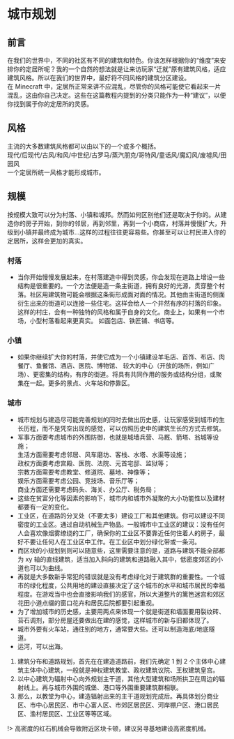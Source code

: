 <!-- community/creation/3001 -->

# 城市规划

## 前言
在我们的世界中，不同的社区有不同的建筑和特色。你该怎样根据你的“维度”来安排你的定居所呢？我的一个自然的想法就是让来访玩家“迁就”原有建筑风格，适应建筑风格。所以在我们的世界中，最好将不同风格的建筑分区建设。</br>
在 Minecraft 中，定居所正常来讲不应混乱，尽管你的风格可能使它看起来一片混乱，这由你自己决定。这些在这篇教程内提到的分类只能作为一种“建议”，以便你找到属于你的定居所的灵感。

## 风格
主流的大多数建筑风格都可以由以下的一个或多个概括。</br>
现代/后现代/古风/和风/中世纪/古罗马/蒸汽朋克/哥特风/童话风/魔幻风/废墟风/田园风</br>
一个定居所统一风格才能形成城市。

## 规模
按规模大致可以分为村落、小镇和城邦。然而如何区别他们还是取决于你的。从建造你的房子开始，到你的邻居，再到邻里，再到一个小商店，村落并慢慢扩大，升级到小镇并最终成为城市…这样的过程往往更容易些。你甚至可以让村民进入你的定居所，这样会更加的真实。

### 村落
- 当你开始慢慢发展起来，在村落建造中得到灵感，你会发现在道路上增设一些结构是很重要的。一个方法便是造一条主街道，拥有良好的光源，贯穿整个村落。社区用建筑物可能会根据这条街形成面对面的情况。其他由主街道的侧面衍生出来的街道可以连接一些住宅。这样会给人一个井然有序的村落的印象。这样的村庄，会有一种独特的风格和属于自身的文化。商业上，如果有一个市场，小型村落看起来更真实。 如面包店、铁匠铺、书店等。

### 小镇
- 如果你继续扩大你的村落，并使它成为一个小镇建设羊毛店、首饰、布店、肉餐厅、鱼餐馆、酒店、医院、博物馆、 较大的中心（开放的场所，例如广场）、更密集的结构，有序的街道。将具有共同作用的服务或结构分组，或聚集在一起。更多的景点、火车站和停靠区。

### 城市
- 城市规划与建造尽可能完善规划的同时去做出历史感，让玩家感受到城市的生长历程，而不是凭空出现的感觉，可以仿照历史中的建筑生长的方式去修筑。
- 军事方面要考虑城市的外围防御，也就是城墙兵营、马厩、箭塔、翁城等设施；</br>
生活方面需要考虑邻居、风车磨坊、客栈、水塔、水渠等设施；</br>
政权方面要考虑宫殿、医院、法院、元首宅邸、监狱等；</br>
宗教方面需要考虑教堂、修道院、墓地、神像等；</br>
娱乐方面需要考虑公园、竞技场、音乐厅等；</br>
商业方面还需要考虑码头、海关、办公厅、税务局；
- 这些在贫富分化等因素的影响下，城市内和城市外凝聚的大小功能性以及建材都要有一定的变化。
- 工业区，在道路的分叉处（不要太多）建设工厂和其他建筑。你可以建设不同密度的工业区。通过自动机械生产物品。一般城市中工业区的建议：没有任何人会喜欢像烟雾缭绕的工厂，确保你的工业区不要靠近任何住着人的房子，最好不要让任何人在工业区中工作。在工业区中划分绿化带或一条河。
- 而区块的小规划到则可以随意些，这里需要注意的是，道路与建筑不能全部都为 xy 轴的直线建筑，适当加入斜向的建筑和道路融入其中，低密度郊区的小道也可以为曲线。
- 再就是大多数新手常犯的错误就是没有考虑绿化对于建筑群的重要性。一个城市的绿化程度，公共用地的建设直接决定了这个城市的水平和城市居民的幸福程度。在游戏当中也会直接影响我们的感官，所以大道整片的篱笆迷宫和郊区花田小道点缀的窗口花卉和居民后院都要引起重视。
- 为了增加城市的历史感，主要用两点来体现一个就是街道和墙面要用裂纹砖、苔石调剂，部分房屋还要做出在建的感觉，这样城市的新与旧都体现了。
- 城市外要有火车站，通往别的地方，通常要大些。还可以制造海底/地底隧道。
- 运河，可以出海。

1. 建筑分布和道路规划，首先在在建造道路前，我们先确定 1 到 2 个主体中心建筑主体中心建筑，一般就是神权建筑教堂、政权建筑议院、王权建筑皇宫。
2. 以中心建筑为辐射中心向外规划主干道，其他大型建筑和场所拱卫在周边的辐射线上。再与城市外围的城堡、港口等外围重要建筑群相联。
3. 那么，以教堂为中心，建造辐射出来的主干道规划完成后。再具体划分商业区、市中心居民区、市中心富人区、市郊区居民区、河岸棚户区、港口居民区、渔村居民区、工业区等等区域。

!> 高密度的红石机械会导致附近区块卡顿，建议另寻基地建设高密度机械。
